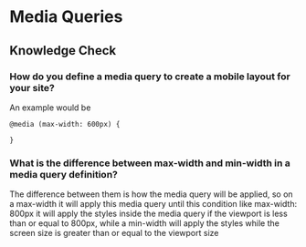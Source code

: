 # Media Queries

## Knowledge Check

### How do you define a media query to create a mobile layout for your site?

An example would be

```
@media (max-width: 600px) {

}
```

### What is the difference between max-width and min-width in a media query definition?

The difference between them is how the media query will be applied, so on a max-width it will apply this media query until this condition like max-width: 800px it will apply the styles inside the media query if the viewport is less than or equal to 800px, while a min-width will apply the styles while the screen size is greater than or equal to the viewport size